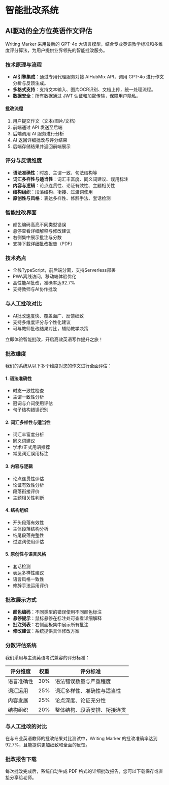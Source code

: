 <!-- markdownlint-disable MD032 MD033 MD041-->

# 智能批改系统

## AI驱动的全方位英语作文评估

Writing Marker 采用最新的 GPT-4o 大语言模型，结合专业英语教学标准和多维度评分算法，为用户提供业界领先的智能批改服务。

### 技术原理与流程

- **AI引擎集成**：通过专用代理服务对接 AIHubMix API，调用 GPT-4o 进行作文分析与反馈生成。
- **多格式支持**：支持文本输入、图片OCR识别、文档上传，统一处理流程。
- **数据安全**：所有数据通过 JWT 认证和加密传输，保障用户隐私。

#### 批改流程

1. 用户提交作文（文本/图片/文档）
2. 前端通过 API 发送至后端
3. 后端调用 AI 服务进行分析
4. AI 返回详细批改与评分结果
5. 后端存储结果并返回前端展示

### 评分与反馈维度

- **语法准确性**：时态、主谓一致、句法结构等
- **词汇多样性与适当性**：词汇丰富度、同义词建议、误用标注
- **内容与逻辑**：论点连贯性、论证有效性、主题相关性
- **结构组织**：段落结构、衔接、过渡词使用
- **原创性与风格**：表达多样性、修辞手法、套话检测

### 智能批改界面

- 颜色编码高亮不同类型错误
- 悬停查看详细解释与修改建议
- 右侧集中展示批注与分数
- 支持下载详细批改报告（PDF）

### 技术亮点

- 全栈TypeScript，前后端分离，支持Serverless部署
- PWA离线访问，移动端体验优化
- 高性能AI批改，准确率达92.7%
- 支持教师与AI协作批改

### 与人工批改对比

- AI批改速度快、覆盖面广、反馈细致
- 支持多维度评分与个性化建议
- 可与教师批改结果对比，辅助教学决策

立即体验智能批改，开启高效英语写作提升之旅！

### 批改维度

我们的系统从以下多个维度对您的作文进行全面评估：

#### 1. 语法准确性

- 时态一致性检查
- 主谓一致性分析
- 冠词与介词使用评估
- 句子结构错误识别

#### 2. 词汇多样性与适当性

- 词汇丰富度分析
- 同义词建议
- 学术/正式用语推荐
- 常见词汇误用标注

#### 3. 内容与逻辑

- 论点连贯性评估
- 论证有效性分析
- 段落衔接评价
- 主题相关性判断

#### 4. 结构组织

- 开头段落有效性
- 主体段落结构分析
- 结尾段落完整性
- 过渡词使用评估

#### 5. 原创性与语言风格

- 套话检测
- 表达多样性建议
- 语言风格一致性
- 修辞手法运用评价

### 批改展示方式

<!-- ![批改界面示例](/images/correction-interface.png) -->

- **颜色编码**：不同类型的错误使用不同颜色标注
- **悬停提示**：鼠标悬停在标注处可查看详细解释
- **批注列表**：右侧面板集中展示所有批注
- **修改建议**：系统提供具体修改方案

### 分数评估系统

我们采用与主流英语考试兼容的评分标准：

| 评分维度 | 权重 | 评分标准 |
|---------|------|---------|
| 语言准确性 | 30% | 语法错误数量与严重程度 |
| 词汇运用 | 25% | 词汇多样性、准确性与适当性 |
| 内容发展 | 25% | 论点深度、论证充分性 |
| 结构组织 | 20% | 整体结构、段落安排、衔接连贯 |

### 与人工批改的对比

在与专业英语教师的批改结果对比测试中，Writing Marker 的批改准确率达到 92.7%，且能提供更加细致和全面的反馈。

<div class="comparison-chart">
  <canvas id="comparisonChart"></canvas>
</div>

### 批改报告下载

每次批改完成后，系统自动生成 PDF 格式的详细批改报告，您可以下载保存或直接分享给老师。

<!-- [查看示例报告](/examples/correction-report.pdf){.button} -->
